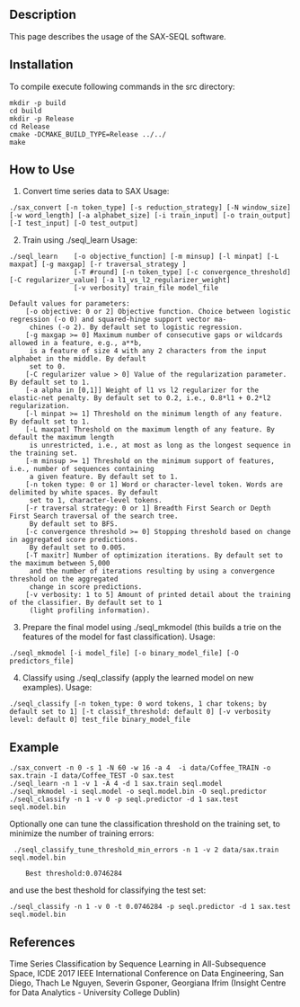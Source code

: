 ## Description

This page describes the usage of the SAX-SEQL software.

## Installation

To compile execute following commands in the src directory:

```
mkdir -p build
cd build
mkdir -p Release
cd Release
cmake -DCMAKE_BUILD_TYPE=Release ../../
make
```


## How to Use

1. Convert time series data to SAX
  Usage:
 ```
 ./sax_convert [-n token_type] [-s reduction_strategy] [-N window_size] [-w word_length] [-a alphabet_size] [-i train_input] [-o train_output] [-I test_input] [-O test_output]
 ```

2. Train using ./seql_learn
  Usage:
```
./seql_learn    [-o objective_function] [-m minsup] [-l minpat] [-L maxpat] [-g maxgap] [-r traversal_strategy ]
                [-T #round] [-n token_type] [-c convergence_threshold] [-C regularizer_value] [-a l1_vs_l2_regularizer_weight]
                [-v verbosity] train_file model_file

Default values for parameters:
    [-o objective: 0 or 2] Objective function. Choice between logistic regression (-o 0) and squared-hinge support vector ma-
     chines (-o 2). By default set to logistic regression.
    [-g maxgap >= 0] Maximum number of consecutive gaps or wildcards allowed in a feature, e.g., a**b,
     is a feature of size 4 with any 2 characters from the input alphabet in the middle. By default
     set to 0.
    [-C regularizer value > 0] Value of the regularization parameter. By default set to 1.
    [-a alpha in [0,1]] Weight of l1 vs l2 regularizer for the elastic-net penalty. By default set to 0.2, i.e., 0.8*l1 + 0.2*l2 regularization.
    [-l minpat >= 1] Threshold on the minimum length of any feature. By default set to 1.
    [-L maxpat] Threshold on the maximum length of any feature. By default the maximum length
     is unrestricted, i.e., at most as long as the longest sequence in the training set.
    [-m minsup >= 1] Threshold on the minimum support of features, i.e., number of sequences containing
     a given feature. By default set to 1.
    [-n token type: 0 or 1] Word or character-level token. Words are delimited by white spaces. By default
     set to 1, character-level tokens.
    [-r traversal strategy: 0 or 1] Breadth First Search or Depth First Search traversal of the search tree.
     By default set to BFS.
    [-c convergence threshold >= 0] Stopping threshold based on change in aggregated score predictions.
     By default set to 0.005.
    [-T maxitr] Number of optimization iterations. By default set to the maximum between 5,000
     and the number of iterations resulting by using a convergence threshold on the aggregated
     change in score predictions.
    [-v verbosity: 1 to 5] Amount of printed detail about the training of the classifier. By default set to 1
     (light profiling information).
```
      

3. Prepare the final model using ./seql_mkmodel (this builds a trie on the features of the model for fast classification).
    Usage:
```
./seql_mkmodel [-i model_file] [-o binary_model_file] [-O predictors_file]
```
   

4. Classify using ./seql_classify (apply the learned model on new examples).
    Usage:
```
./seql_classify [-n token_type: 0 word tokens, 1 char tokens; by default set to 1] [-t classif_threshold: default 0] [-v verbosity level: default 0] test_file binary_model_file
```

## Example

```
./sax_convert -n 0 -s 1 -N 60 -w 16 -a 4  -i data/Coffee_TRAIN -o sax.train -I data/Coffee_TEST -O sax.test
./seql_learn -n 1 -v 1 -A 4 -d 1 sax.train seql.model
./seql_mkmodel -i seql.model -o seql.model.bin -O seql.predictor
./seql_classify -n 1 -v 0 -p seql.predictor -d 1 sax.test seql.model.bin
```

Optionally one can tune the classification threshold on the training set, to minimize the number of training errors:
```
 ./seql_classify_tune_threshold_min_errors -n 1 -v 2 data/sax.train seql.model.bin

    Best threshold:0.0746284
```

and use the best theshold for classifying the test set:
```
./seql_classify -n 1 -v 0 -t 0.0746284 -p seql.predictor -d 1 sax.test seql.model.bin
```


## References

Time Series Classification by Sequence Learning in All-Subsequence Space, ICDE 2017 IEEE International Conference on Data Engineering, San Diego, Thach Le Nguyen, Severin Gsponer, Georgiana Ifrim (Insight Centre for Data Analytics - University College Dublin)
